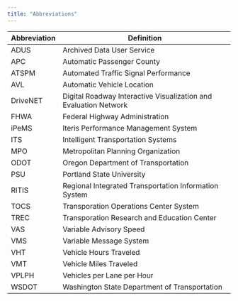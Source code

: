 ```yaml
---
title: "Abbreviations"
---
```

| Abbreviation | Definition |
|---|---|
| ADUS | Archived Data User Service |
| APC | Automatic Passenger County |
| ATSPM | Automated Traffic Signal Performance |
| AVL | Automatic Vehicle Location |
| DriveNET | Digital Roadway Interactive Visualization and Evaluation Network |
| FHWA | Federal Highway Administration |
| iPeMS |Iteris Performance Management System |
| ITS | Intelligent Transportation Systems |
| MPO | Metropolitan Planning Organization |
| ODOT | Oregon Department of Transportation |
| PSU | Portland State University |
| RITIS | Regional Integrated Transportation Information System |
| TOCS | Transporation Operations Center System |
| TREC | Transporation Research and Education Center |
| VAS | Variable Advisory Speed |
| VMS | Variable Message System |
| VHT | Vehicle Hours Traveled |
| VMT | Vehicle Miles Traveled |
| VPLPH | Vehicles per Lane per Hour |
| WSDOT | Washington State Department of Transportation |
